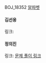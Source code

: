 BOJ_18352 [알파벳](https://www.acmicpc.net/problem/1987)<br>

#### 김선웅
링크: 

#### 정의진
링크: [문제 풀이 링크](https://github.com/uijin-j/algorithm-coding-test/tree/main/%EB%B0%B1%EC%A4%80/Gold/1987.%E2%80%85%EC%95%8C%ED%8C%8C%EB%B2%B3)
